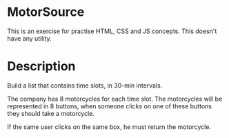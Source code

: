 # MotorSource

This is an exercise for practise HTML, CSS and JS concepts. This doesn't have any utility.

# Description

Build a list that contains time slots, in 30-min intervals.

The company has 8 motorcycles for each time slot. The motorcycles will be represented in 8 buttons, when someone clicks on one of these buttons they should take a motorcycle.

If the same user clicks on the same box, he must return the motorcycle.
